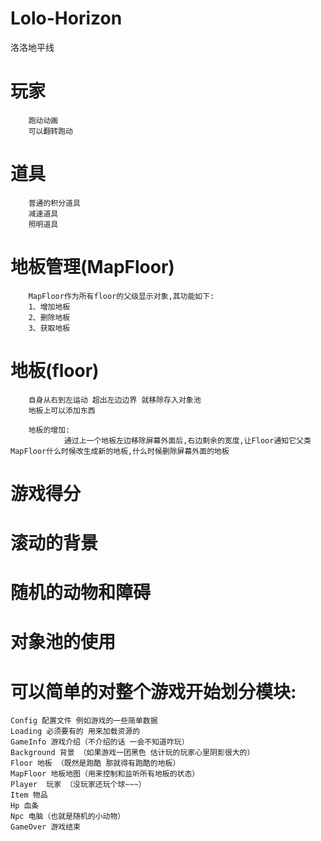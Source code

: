﻿# Lolo-Horizon
洛洛地平线

#   玩家
        跑动动画
        可以翻转跑动
#   道具
        普通的积分道具
        减速道具
        照明道具
#   地板管理(MapFloor)
        MapFloor作为所有floor的父级显示对象,其功能如下:
        1、增加地板
        2、删除地板
        3、获取地板
#   地板(floor)
        自身从右到左运动 超出左边边界 就移除存入对象池
        地板上可以添加东西
        
        地板的增加:
                通过上一个地板左边移除屏幕外面后,右边剩余的宽度,让Floor通知它父类MapFloor什么时候改生成新的地板,什么时候删除屏幕外面的地板
#   游戏得分
#   滚动的背景
#   随机的动物和障碍
#   对象池的使用

    
# 可以简单的对整个游戏开始划分模块:
    Config 配置文件 例如游戏的一些简单数据
    Loading 必须要有的 用来加载资源的
    GameInfo 游戏介绍（不介绍的话 一会不知道咋玩）
    Background 背景 （如果游戏一团黑色 估计玩的玩家心里阴影很大的）
    Floor 地板 （既然是跑酷 那就得有跑酷的地板）
    MapFloor 地板地图（用来控制和监听所有地板的状态）
    Player  玩家 （没玩家还玩个球~~~）
    Item 物品
    Hp 血条
    Npc 电脑（也就是随机的小动物）
    GameOver 游戏结束
